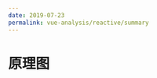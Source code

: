 ```yaml
---
date: 2019-07-23
permalink: vue-analysis/reactive/summary
---
```

# 原理图

<img :src="$withBase('/img/reactive.png')">
